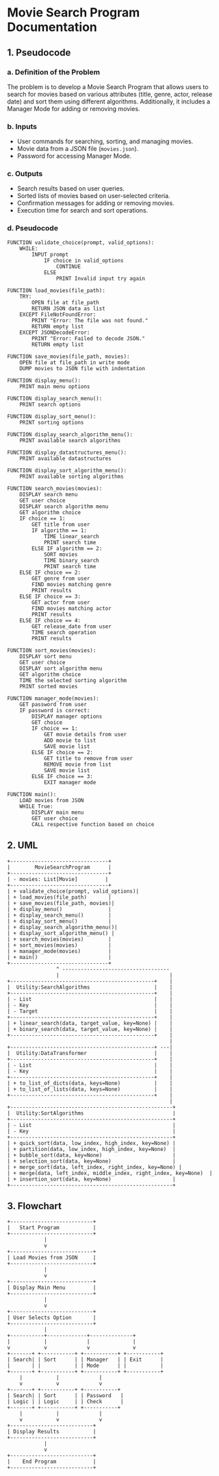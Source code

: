 # Movie Search Program Documentation

## 1. Pseudocode

### a. Definition of the Problem
The problem is to develop a Movie Search Program that allows users to search for movies based on various attributes (title, genre, actor, release date) and sort them using different algorithms. Additionally, it includes a Manager Mode for adding or removing movies.

### b. Inputs
- User commands for searching, sorting, and managing movies.
- Movie data from a JSON file (`movies.json`).
- Password for accessing Manager Mode.

### c. Outputs
- Search results based on user queries.
- Sorted lists of movies based on user-selected criteria.
- Confirmation messages for adding or removing movies.
- Execution time for search and sort operations.

### d. Pseudocode

```plaintext
FUNCTION validate_choice(prompt, valid_options):
    WHILE:
        INPUT prompt
            IF choice in valid_options
                CONTINUE
            ELSE
                PRINT Invalid input try again

FUNCTION load_movies(file_path):
    TRY:
        OPEN file at file_path
        RETURN JSON data as list
    EXCEPT FileNotFoundError:
        PRINT "Error: The file was not found."
        RETURN empty list
    EXCEPT JSONDecodeError:
        PRINT "Error: Failed to decode JSON."
        RETURN empty list

FUNCTION save_movies(file_path, movies):
    OPEN file at file_path in write mode
    DUMP movies to JSON file with indentation

FUNCTION display_menu():
    PRINT main menu options

FUNCTION display_search_menu():
    PRINT search options

FUNCTION display_sort_menu():
    PRINT sorting options

FUNCTION display_search_algorithm_menu():
    PRINT available search algorithms

FUNCTION display_datastructures_menu():
    PRINT available datastructures

FUNCTION display_sort_algorithm_menu():
    PRINT available sorting algorithms

FUNCTION search_movies(movies):
    DISPLAY search menu
    GET user choice
    DISPLAY search algorithm menu
    GET algorithm choice
    IF choice == 1:
        GET title from user
        IF algorithm == 1:
            TIME linear_search
            PRINT search time
        ELSE IF algorithm == 2:
            SORT movies
            TIME binary_search
            PRINT search time
    ELSE IF choice == 2:
        GET genre from user
        FIND movies matching genre
        PRINT results
    ELSE IF choice == 3:
        GET actor from user
        FIND movies matching actor
        PRINT results
    ELSE IF choice == 4:
        GET release_date from user
        TIME search operation
        PRINT results

FUNCTION sort_movies(movies):
    DISPLAY sort menu
    GET user choice
    DISPLAY sort algorithm menu
    GET algorithm choice
    TIME the selected sorting algorithm
    PRINT sorted movies

FUNCTION manager_mode(movies):
    GET password from user
    IF password is correct:
        DISPLAY manager options
        GET choice
        IF choice == 1:
            GET movie details from user
            ADD movie to list
            SAVE movie list
        ELSE IF choice == 2:
            GET title to remove from user
            REMOVE movie from list
            SAVE movie list
        ELSE IF choice == 3:
            EXIT manager mode

FUNCTION main():
    LOAD movies from JSON
    WHILE True:
        DISPLAY main menu
        GET user choice
        CALL respective function based on choice
```

## 2. UML
    +--------------------------------+
    |        MovieSearchProgram      |
    +--------------------------------+
    | - movies: List[Movie]         |
    +--------------------------------+
    | + validate_choice(prompt, valid_options)|
    | + load_movies(file_path)       |
    | + save_movies(file_path, movies)|
    | + display_menu()               |
    | + display_search_menu()        |
    | + display_sort_menu()          |
    | + display_search_algorithm_menu()|
    | + display_sort_algorithm_menu() |
    | + search_movies(movies)        |
    | + sort_movies(movies)          |
    | + manager_mode(movies)         |
    | + main()                       |
    +--------------------------------+
                    ^ -----------------------------------
                    |                                    |
    +-----------------------------------------------+    |
    |  Utility:SearchAlgorithms                     |    |
    +-----------------------------------------------+    |
    | - List                                        |    |
    | - Key                                         |    |
    | - Target                                      |    |
    +-----------------------------------------------+    |
    | + linear_search(data, target_value, key=None) |    |
    | + binary_search(data, target_value, key=None) |    |
    +-----------------------------------------------+    |
                                                         |
    +-----------------------------------------------+ ---|
    |  Utility:DataTransformer                      |    |
    +-----------------------------------------------+    |
    | - List                                        |    |
    | - Key                                         |    |
    +-----------------------------------------------+    |
    | + to_list_of_dicts(data, keys=None)           |    |
    | + to_list_of_lists(data, keys=None)           |    |
    +-----------------------------------------------+    |
                                                         |
    +-----------------------------------------------------+
    |  Utility:SortAlgorithms                             |
    +-----------------------------------------------------+
    | - List                                              |
    | - Key                                               |
    +-----------------------------------------------------+
    | + quick_sort(data, low_index, high_index, key=None) |
    | + partition(data, low_index, high_index, key=None)  |
    | + bubble_sort(data, key=None)                       |
    | + selection_sort(data, key=None)                    |
    | + merge_sort(data, left_index, right_index, key=None) |
    | + merge(data, left_index, middle_index, right_index, key=None)  |
    | + insertion_sort(data, key=None)                    |
    +-----------------------------------------------------+

## 3. Flowchart
    +---------------------------+
    |   Start Program           |
    +---------------------------+
                |
                v
    +---------------------------+
    | Load Movies from JSON     |
    +---------------------------+
                |
                v
    +---------------------------+
    | Display Main Menu         |
    +---------------------------+
                |
                v
    +---------------------------+
    | User Selects Option       |
    +---------------------------+
                |
    +-----------+-------------+--------------+
    |           |             |              |
    v           v             v              v
    +-------+ +-----------+ +-----------+ +-----------+
    | Search| | Sort      | | Manager   | | Exit      |
    |       | |           | | Mode      | |           |
    +-------+ +-----------+ +-----------+ +-----------+
        |           |             |
        v           v             v
    +-------+ +-----------+ +-----------+
    | Search| | Sort      | | Password   |
    | Logic | | Logic     | | Check      |
    +-------+ +-----------+ +-----------+
        |           |             |
        v           v             v
    +---------------------------+
    | Display Results           |
    +---------------------------+
                |
                v
    +---------------------------+
    |    End Program            |
    +---------------------------+
